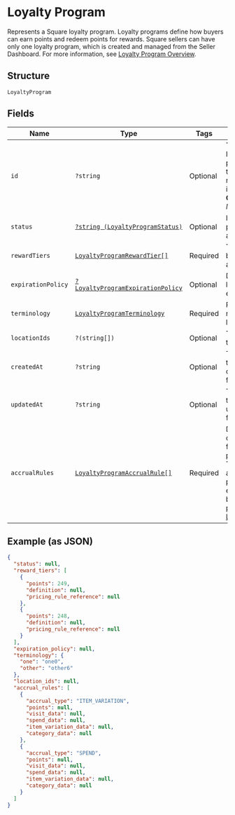 
# Loyalty Program

Represents a Square loyalty program. Loyalty programs define how buyers can earn points and redeem points for rewards.
Square sellers can have only one loyalty program, which is created and managed from the Seller Dashboard.
For more information, see [Loyalty Program Overview](https://developer.squareup.com/docs/loyalty/overview).

## Structure

`LoyaltyProgram`

## Fields

| Name | Type | Tags | Description | Getter | Setter |
|  --- | --- | --- | --- | --- | --- |
| `id` | `?string` | Optional | The Square-assigned ID of the loyalty program. Updates to<br>the loyalty program do not modify the identifier.<br>**Constraints**: *Maximum Length*: `36` | getId(): ?string | setId(?string id): void |
| `status` | [`?string (LoyaltyProgramStatus)`](../../doc/models/loyalty-program-status.md) | Optional | Indicates whether the program is currently active. | getStatus(): ?string | setStatus(?string status): void |
| `rewardTiers` | [`LoyaltyProgramRewardTier[]`](../../doc/models/loyalty-program-reward-tier.md) | Required | The list of rewards for buyers, sorted by ascending points. | getRewardTiers(): array | setRewardTiers(array rewardTiers): void |
| `expirationPolicy` | [`?LoyaltyProgramExpirationPolicy`](../../doc/models/loyalty-program-expiration-policy.md) | Optional | Describes when the loyalty program expires. | getExpirationPolicy(): ?LoyaltyProgramExpirationPolicy | setExpirationPolicy(?LoyaltyProgramExpirationPolicy expirationPolicy): void |
| `terminology` | [`LoyaltyProgramTerminology`](../../doc/models/loyalty-program-terminology.md) | Required | Represents the naming used for loyalty points. | getTerminology(): LoyaltyProgramTerminology | setTerminology(LoyaltyProgramTerminology terminology): void |
| `locationIds` | `?(string[])` | Optional | The [locations](../../doc/models/location.md) at which the program is active. | getLocationIds(): ?array | setLocationIds(?array locationIds): void |
| `createdAt` | `?string` | Optional | The timestamp when the program was created, in RFC 3339 format. | getCreatedAt(): ?string | setCreatedAt(?string createdAt): void |
| `updatedAt` | `?string` | Optional | The timestamp when the reward was last updated, in RFC 3339 format. | getUpdatedAt(): ?string | setUpdatedAt(?string updatedAt): void |
| `accrualRules` | [`LoyaltyProgramAccrualRule[]`](../../doc/models/loyalty-program-accrual-rule.md) | Required | Defines how buyers can earn loyalty points from the base loyalty program.<br>To check for associated [loyalty promotions](../../doc/models/loyalty-promotion.md) that enable<br>buyers to earn extra points, call [ListLoyaltyPromotions](../../doc/apis/loyalty.md#list-loyalty-promotions). | getAccrualRules(): array | setAccrualRules(array accrualRules): void |

## Example (as JSON)

```json
{
  "status": null,
  "reward_tiers": [
    {
      "points": 249,
      "definition": null,
      "pricing_rule_reference": null
    },
    {
      "points": 248,
      "definition": null,
      "pricing_rule_reference": null
    }
  ],
  "expiration_policy": null,
  "terminology": {
    "one": "one0",
    "other": "other6"
  },
  "location_ids": null,
  "accrual_rules": [
    {
      "accrual_type": "ITEM_VARIATION",
      "points": null,
      "visit_data": null,
      "spend_data": null,
      "item_variation_data": null,
      "category_data": null
    },
    {
      "accrual_type": "SPEND",
      "points": null,
      "visit_data": null,
      "spend_data": null,
      "item_variation_data": null,
      "category_data": null
    }
  ]
}
```

